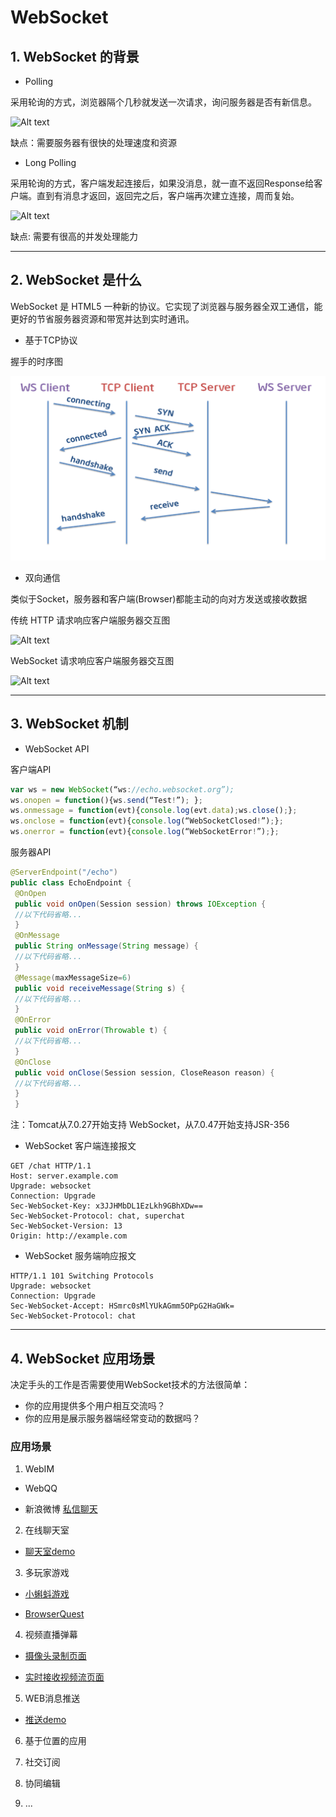 # WebSocket

## 1. WebSocket 的背景

- Polling

采用轮询的方式，浏览器隔个几秒就发送一次请求，询问服务器是否有新信息。

![Alt text](http://img.blog.csdn.net/20130517151509160)

缺点：需要服务器有很快的处理速度和资源

- Long Polling

采用轮询的方式，客户端发起连接后，如果没消息，就一直不返回Response给客户端。直到有消息才返回，返回完之后，客户端再次建立连接，周而复始。

![Alt text](http://img.blog.csdn.net/20130517151612871)

缺点: 需要有很高的并发处理能力

---


## 2. WebSocket 是什么

WebSocket 是 HTML5 一种新的协议。它实现了浏览器与服务器全双工通信，能更好的节省服务器资源和带宽并达到实时通讯。

 - 基于TCP协议

握手的时序图

![Alt text](https://raw.githubusercontent.com/laubrence/static/master/websocket.gif)

 - 双向通信

类似于Socket，服务器和客户端(Browser)都能主动的向对方发送或接收数据

传统 HTTP 请求响应客户端服务器交互图 

![Alt text](http://www.ibm.com/developerworks/cn/java/j-lo-WebSocket/img001.jpg "传统 HTTP 请求响应客户端服务器交互图")


WebSocket 请求响应客户端服务器交互图 

![Alt text](http://www.ibm.com/developerworks/cn/java/j-lo-WebSocket/img002.jpg "WebSocket 请求响应客户端服务器交互图")

---


## 3. WebSocket 机制

 - WebSocket API
 
客户端API

```javascript
var ws = new WebSocket(“ws://echo.websocket.org”);
ws.onopen = function(){ws.send(“Test!”); };
ws.onmessage = function(evt){console.log(evt.data);ws.close();};
ws.onclose = function(evt){console.log(“WebSocketClosed!”);};
ws.onerror = function(evt){console.log(“WebSocketError!”);};
```

服务器API

```java
@ServerEndpoint("/echo")
public class EchoEndpoint {
 @OnOpen
 public void onOpen(Session session) throws IOException {
 //以下代码省略...
 }
 @OnMessage
 public String onMessage(String message) {
 //以下代码省略...
 }
 @Message(maxMessageSize=6)
 public void receiveMessage(String s) {
 //以下代码省略...
 } 
 @OnError
 public void onError(Throwable t) {
 //以下代码省略...
 }
 @OnClose
 public void onClose(Session session, CloseReason reason) {
 //以下代码省略...
 } 
 }
```

注：Tomcat从7.0.27开始支持 WebSocket，从7.0.47开始支持JSR-356

- WebSocket 客户端连接报文

```plain
GET /chat HTTP/1.1
Host: server.example.com
Upgrade: websocket
Connection: Upgrade
Sec-WebSocket-Key: x3JJHMbDL1EzLkh9GBhXDw==
Sec-WebSocket-Protocol: chat, superchat
Sec-WebSocket-Version: 13
Origin: http://example.com
```

 - WebSocket 服务端响应报文

```plain
HTTP/1.1 101 Switching Protocols
Upgrade: websocket
Connection: Upgrade
Sec-WebSocket-Accept: HSmrc0sMlYUkAGmm5OPpG2HaGWk=
Sec-WebSocket-Protocol: chat
```

---


## 4. WebSocket 应用场景

决定手头的工作是否需要使用WebSocket技术的方法很简单：

  - 你的应用提供多个用户相互交流吗？
  - 你的应用是展示服务器端经常变动的数据吗？

### 应用场景

1. WebIM
  
- WebQQ
  
- 新浪微博 [私信聊天](http://weibo.com/)

2. 在线聊天室 

  - [聊天室demo](http://chat.workerman.net/)

3. 多玩家游戏

  - [小蝌蚪游戏](http://kedou.workerman.net/)
  
  - [BrowserQuest](http://browserquest.mozilla.org/)

4. 视频直播弹幕
  
  - [摄像头录制页面](http://www.workerman.net/demos/live-camera/camera.html)
  
  - [实时接收视频流页面](http://www.workerman.net/demos/live-camera/)

5. WEB消息推送
  
  - [推送demo](http://www.workerman.net:2123/)

6. 基于位置的应用

7. 社交订阅

8. 协同编辑

9. ...
